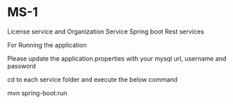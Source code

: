 # MS-1

License service and Organization Service Spring boot Rest services

For Running the application

Please update the application.properties with your mysql url, username and password

cd to each service folder and execute the below command

mvn spring-boot:run
